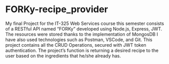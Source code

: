 # FORKy-recipe_provider
My final Project for the IT-325 Web Services course this semester consists of a RESTful API named “FORKy” developed using Node.js, Express, JWT.
The resources were stored thanks to the implementation of MongosDB I have also used technologies such as Postman, VSCode, and Git.
This project contains all the CRUD Operations, secured with JWT token authentication.
The project’s function is returning a desired recipe to the user based on the ingredients that he/she already has.
